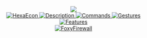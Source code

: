 <div align="center">
    <a href="https://ko-fi.com/unstackss">
        <img src="https://ko-fi.com/img/githubbutton_sm.svg">
    </a>
</div>
<div align="center">
    <a href="">
        <img src="https://i.imgur.com/fHXYWB0.png" alt="HexaEcon">
    </a>
    <a href="https://imgur.com/fbtXN9p.png">
        <img src="https://imgur.com/fbtXN9p.png" alt="Description">
    </a>
  <a href="https://imgur.com/QM06Ye8.png">
        <img src="https://imgur.com/QM06Ye8.png" alt="Commands">
    </a>
    <a href="https://imgur.com/elXoX3e.png">
        <img src="https://imgur.com/elXoX3e.png" alt="Gestures">
    </a>
</div>
<div align="center">
    <a href="https://imgur.com/f5qUmpk.png">
        <img src="https://imgur.com/f5qUmpk.png" alt="Features">
    </a>
</div>
<div align="center">
    <a href="https://i.imgur.com/smmDfHD.gif">
      <img src="https://i.imgur.com/smmDfHD.gif" alt="FoxyFirewall">
  </a>
</div>
